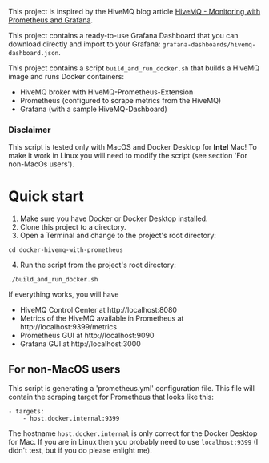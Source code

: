 This project is inspired by the HiveMQ blog article [HiveMQ - Monitoring with Prometheus and Grafana](https://www.hivemq.com/blog/monitoring-hivemq-prometheus/).

This project contains a ready-to-use Grafana Dashboard that you can download directly and import to your Grafana:
`grafana-dashboards/hivemq-dashboard.json`.

This project contains a script `build_and_run_docker.sh` that builds a HiveMQ image and runs Docker containers:
  - HiveMQ broker with HiveMQ-Prometheus-Extension
  - Prometheus (configured to scrape metrics from the HiveMQ)
  - Grafana (with a sample HiveMQ-Dashboard)


### Disclaimer

This script is tested only with MacOS and Docker Desktop for **Intel** Mac! To make it work in Linux you will need to modify the script (see section 'For non-MacOs users').

# Quick start

1. Make sure you have Docker or Docker Desktop installed.
2. Clone this project to a directory.
3. Open a Terminal and change to the project's root directory:

```cd docker-hivemq-with-prometheus```

4. Run the script from the project's root directory:

```
./build_and_run_docker.sh
```

If everything works, you will have 
- HiveMQ Control Center at http://localhost:8080
- Metrics of the HiveMQ available in Prometheus at http://localhost:9399/metrics
- Prometheus GUI at http://localhost:9090
- Grafana GUI at http://localhost:3000

## For non-MacOS users
This script is generating a 'prometheus.yml' configuration file. This file will contain the scraping target for Prometheus that looks like this:
```
- targets:
    - host.docker.internal:9399
```
The hostname `host.docker.internal` is only correct for the Docker Desktop for Mac. If you are in Linux then you probably need to use `localhost:9399` (I didn't test, but if you do please enlight me).
